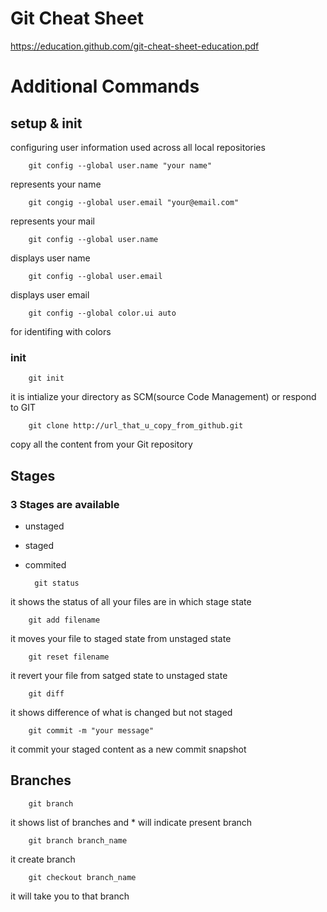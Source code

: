 # Git Cheat Sheet
https://education.github.com/git-cheat-sheet-education.pdf
# Additional Commands

## setup & init

configuring user information used across all local repositories

        git config --global user.name "your name"
represents your name

        git congig --global user.email "your@email.com"
represents your mail

        git config --global user.name
displays user name

        git config --global user.email
displays user email

        git config --global color.ui auto
for identifing with colors

### init

        git init
it is intialize your directory as SCM(source Code Management) or respond to GIT

        git clone http://url_that_u_copy_from_github.git
copy all the content from your Git repository

## Stages
### 3 Stages are available
- unstaged
- staged
- commited

        git status
it shows the status of all your files are in which stage state

        git add filename
it moves your file to staged state from unstaged state

        git reset filename
it revert your file from satged state to unstaged state

        git diff
it shows difference of what is changed but not staged

        git commit -m "your message"
it commit your staged content as a new commit snapshot

## Branches

        git branch
it shows list of branches and * will indicate present branch

        git branch branch_name
it create branch

        git checkout branch_name
it will take you to that branch




    
    
